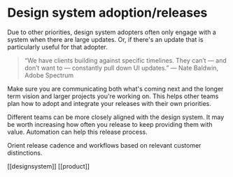 # Design system adoption/releases
Due to other priorities, design system adopters often only engage with a system when there are large updates. Or, if there's an update that is particularly useful for that adopter.

> “We have clients building against specific timelines. They can’t — and don’t want to — constantly pull down UI updates.” — Nate Baldwin, Adobe Spectrum

Make sure you are communicating both what's coming next and the longer term vision and larger projects you're working on. This helps other teams plan how to adopt and integrate your releases with their own priorities.

Different teams can be more closely aligned with the design system. It may be worth increasing how often you release to keep providing them with value. Automation can help this release process.

Orient release cadence and workflows based on relevant customer distinctions.

[[designsystem]]
[[product]]